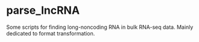 # parse_lncRNA
Some scripts for finding long-noncoding RNA in bulk RNA-seq data. Mainly dedicated to format transformation.
